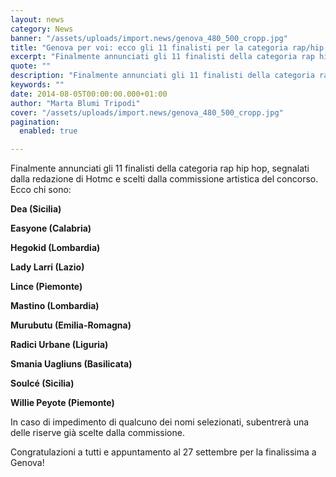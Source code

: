 ```yaml
---
layout: news
category: News
banner: "/assets/uploads/import.news/genova_480_500_cropp.jpg"
title: "Genova per voi: ecco gli 11 finalisti per la categoria rap/hip hop!"
excerpt: "Finalmente annunciati gli 11 finalisti della categoria rap hip hop, segnalati dalla redazione di Hotmc e scelti dalla commissione artistica del concorso. Ecco chi sono: Dea (Sicilia) Easyone (Calabria) Hegokid (Lombardia) Lady Larri (Lazio) Lince (Piemonte) Mastino (Lombardia) Murubutu (Emilia-Romagna) Radici Urbane (Liguria) Smania Uagliuns (Basilicata) Soulcé (Sicilia) Willie Peyote (Piemonte) In caso di impedimento [&hellip"
quote: ""
description: "Finalmente annunciati gli 11 finalisti della categoria rap hip hop, segnalati dalla redazione di Hotmc e scelti dalla commissione artistica del concorso. Ecco chi sono: Dea (Sicilia) Easyone (Calabria) Hegokid (Lombardia) Lady Larri (Lazio) Lince (Piemonte) Mastino (Lombardia) Murubutu (Emilia-Romagna) Radici Urbane (Liguria) Smania Uagliuns (Basilicata) Soulcé (Sicilia) Willie Peyote (Piemonte) In caso di impedimento [&hellip"
keywords: ""
date: 2014-08-05T00:00:00.000+01:00
author: "Marta Blumi Tripodi"
cover: "/assets/uploads/import.news/genova_480_500_cropp.jpg"
pagination:
  enabled: true

---
```


[](https://hotmc.com/wp-content/uploads/2014/03/genova%5F480%5F500%5Fcropp.jpg)

Finalmente annunciati gli 11 finalisti della categoria rap hip hop, segnalati dalla redazione di Hotmc e scelti dalla commissione artistica del concorso. Ecco chi sono:

**Dea (Sicilia)**

**Easyone (Calabria)**

**Hegokid (Lombardia)**

**Lady Larri (Lazio)**

**Lince (Piemonte)**

**Mastino (Lombardia)**

**Murubutu (Emilia-Romagna)**

**Radici Urbane (Liguria)**

**Smania Uagliuns (Basilicata)**

**Soulcé (Sicilia)**

**Willie Peyote (Piemonte)**

In caso di impedimento di qualcuno dei nomi selezionati, subentrerà una delle riserve già scelte dalla commissione.

Congratulazioni a tutti e appuntamento al 27 settembre per la finalissima a Genova!